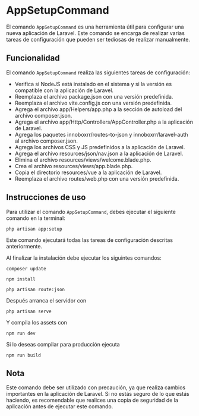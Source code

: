 # AppSetupCommand

El comando `AppSetupCommand` es una herramienta útil para configurar una nueva aplicación de Laravel. Este comando se encarga de realizar varias tareas de configuración que pueden ser tediosas de realizar manualmente.

## Funcionalidad

El comando `AppSetupCommand` realiza las siguientes tareas de configuración:

 - Verifica si NodeJS está instalado en el sistema y si la versión es compatible con la aplicación de Laravel.
 - Reemplaza el archivo package.json con una versión predefinida.
 - Reemplaza el archivo vite.config.js con una versión predefinida.
 - Agrega el archivo app/Helpers/app.php a la sección de autoload del archivo composer.json.
 - Agrega el archivo app/Http/Controllers/AppController.php a la aplicación de Laravel.
 - Agrega los paquetes innoboxrr/routes-to-json y innoboxrr/laravel-auth al archivo composer.json.
 - Agrega los archivos CSS y JS predefinidos a la aplicación de Laravel.
 - Agrega el archivo resources/json/nav.json a la aplicación de Laravel.
 - Elimina el archivo resources/views/welcome.blade.php.
 - Crea el archivo resources/views/app.blade.php.
 - Copia el directorio resources/vue a la aplicación de Laravel.
 - Reemplaza el archivo routes/web.php con una versión predefinida.


## Instrucciones de uso

Para utilizar el comando `AppSetupCommand`, debes ejecutar el siguiente comando en la terminal:

`php artisan app:setup`


Este comando ejecutará todas las tareas de configuración descritas anteriormente.

Al finalizar la instalación debe ejecutar los siguintes comandos:

`composer update`

`npm install`

`php artisan route:json`

Después arranca el servidor con

`php artisan serve`

Y compila los assets con

`npm run dev`

Si lo deseas compilar para producción ejecuta

`npm run build`

## Nota

Este comando debe ser utilizado con precaución, ya que realiza cambios importantes en la aplicación de Laravel. Si no estás seguro de lo que estás haciendo, es recomendable que realices una copia de seguridad de la aplicación antes de ejecutar este comando.
